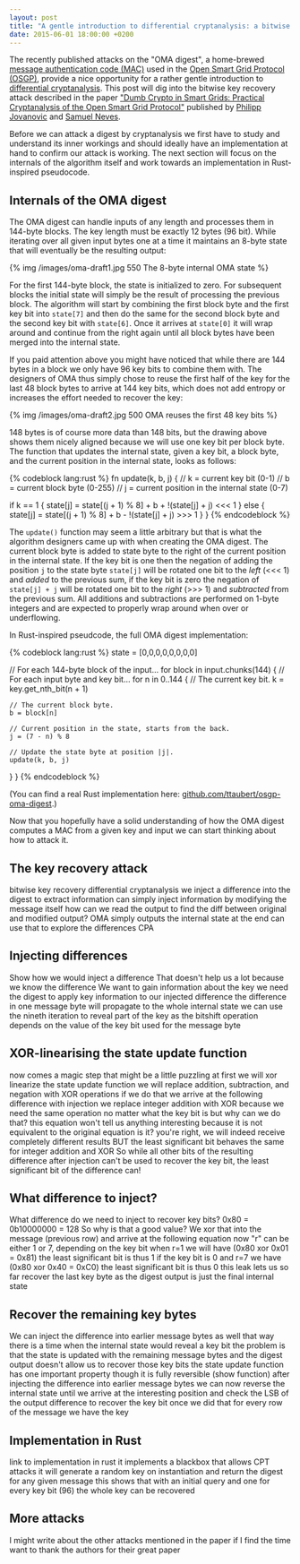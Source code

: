 ```yaml
---
layout: post
title: "A gentle introduction to differential cryptanalysis: a bitwise key recovery attack on OSGP's OMA digest"
date: 2015-06-01 18:00:00 +0200
---
```


The recently published attacks on the "OMA digest", a home-brewed
[message authentication code (MAC)](https://en.wikipedia.org/wiki/Message_authentication_code)
used in the [Open Smart Grid Protocol (OSGP)](https://en.wikipedia.org/wiki/Open_smart_grid_protocol),
provide a nice opportunity for a rather gentle introduction to
[differential cryptanalysis](https://en.wikipedia.org/wiki/Differential_cryptanalysis).
This post will dig into the bitwise key recovery attack described in the paper
["Dumb Crypto in Smart Grids: Practical Cryptanalysis of the Open Smart Grid Protocol"](https://eprint.iacr.org/2015/428.pdf)
published by [Philipp Jovanovic](https://twitter.com/Daeinar) and
[Samuel Neves](https://twitter.com/sevenps).

Before we can attack a digest by cryptanalysis we first have to study and
understand its inner workings and should ideally have an implementation at hand
to confirm our attack is working. The next section will focus on the internals
of the algorithm itself and work towards an implementation in Rust-inspired
pseudocode.

## Internals of the OMA digest

The OMA digest can handle inputs of any length and processes them in 144-byte
blocks. The key length must be exactly 12 bytes (96 bit). While iterating
over all given input bytes one at a time it maintains an 8-byte state that will
eventually be the resulting output:

{% img /images/oma-draft1.jpg 550 The 8-byte internal OMA state %}

For the first 144-byte block, the state is initialized to zero. For subsequent
blocks the initial state will simply be the result of processing the previous
block. The algorithm will start by combining the first block byte and the first
key bit into `state[7]` and then do the same for the second block byte and the
second key bit with `state[6]`. Once it arrives at `state[0]` it will wrap
around and continue from the right again until all block bytes have been merged
into the internal state.

If you paid attention above you might have noticed that while there are 144
bytes in a block we only have 96 key bits to combine them with. The designers
of OMA thus simply chose to reuse the first half of the key for the last 48
block bytes to arrive at 144 key bits, which does not add entropy or increases
the effort needed to recover the key:

{% img /images/oma-draft2.jpg 500 OMA reuses the first 48 key bits %}

148 bytes is of course more data than 148 bits, but the drawing above shows them
nicely aligned because we will use one key bit per block byte. The function that
updates the internal state, given a key bit, a block byte, and the current
position in the internal state, looks as follows:

{% codeblock lang:rust %}
fn update(k, b, j) {
  // k = current key bit (0-1)
  // b = current block byte (0-255)
  // j = current position in the internal state (0-7)

  if k == 1 {
    state[j] = state[(j + 1) % 8] + b + !(state[j] + j) <<< 1
  } else {
    state[j] = state[(j + 1) % 8] + b - !(state[j] + j) >>> 1
  }
}
{% endcodeblock %}

The `update()` function may seem a little arbitrary but that is what the
algorithm designers came up with when creating the OMA digest. The current block
byte is added to state byte to the right of the current position in the internal
state. If the key bit is one then the negation of adding the position `j` to the
state byte `state[j]` will be rotated one bit to the *left* (<<< 1) and *added*
to the previous sum, if the key bit is zero the negation of `state[j] + j` will
be rotated one bit to the *right* (>>> 1) and *subtracted* from the previous sum.
All additions and subtractions are performed on 1-byte integers and are expected
to properly wrap around when over or underflowing.

In Rust-inspired pseudcode, the full OMA digest implementation:

{% codeblock lang:rust %}
state = [0,0,0,0,0,0,0,0]

// For each 144-byte block of the input...
for block in input.chunks(144) {
  // For each input byte and key bit...
  for n in 0..144 {
    // The current key bit.
    k = key.get_nth_bit(n + 1)

    // The current block byte.
    b = block[n]

    // Current position in the state, starts from the back.
    j = (7 - n) % 8

    // Update the state byte at position |j|.
    update(k, b, j)
  }
}
{% endcodeblock %}

(You can find a real Rust implementation here:
[github.com/ttaubert/osgp-oma-digest](https://github.com/ttaubert/osgp-oma-digest).)

Now that you hopefully have a solid understanding of how the OMA digest
computes a MAC from a given key and input we can start thinking about how to
attack it.

## The key recovery attack

bitwise key recovery
differential cryptanalysis
we inject a difference into the digest to extract information
can simply inject information by modifying the message itself
how can we read the output to find the diff between original and modified output?
OMA simply outputs the internal state at the end
can use that to explore the differences
CPA

## Injecting differences

Show how we would inject a difference
That doesn't help us a lot because we know the difference
We want to gain information about the key
we need the digest to apply key information to our injected difference
the difference in one message byte will propagate to the whole internal state
we can use the nineth iteration to reveal part of the key
as the bitshift operation depends on the value of the key bit used for the message byte

## XOR-linearising the state update function

now comes a magic step that might be a little puzzling at first
we will xor linearize the state update function
we will replace addition, subtraction, and negation with XOR operations
if we do that we arrive at the following difference with injection
we replace integer addition with XOR because we need the same operation
no matter what the key bit is
but why can we do that? this equation won't tell us anything interesting
because it is not equivalent to the original equation is it?
you're right, we will indeed receive completely different results
BUT the least significant bit behaves the same for integer addition and XOR
So while all other bits of the resulting difference after injection
can't be used to recover the key bit, the least significant bit of the difference can!

## What difference to inject?

What difference do we need to inject to recover key bits?
0x80 = 0b10000000 = 128
So why is that a good value?
We xor that into the message (previous row)
and arrive at the following equation
now "r" can be either 1 or 7, depending on the key bit
when r=1 we will have (0x80 xor 0x01 = 0x81)
the least significant bit is thus 1
if the key bit is 0 and r=7 we have (0x80 xor 0x40 = 0xC0)
the least significant bit is thus 0
this leak lets us so far recover the last key byte
as the digest output is just the final internal state

## Recover the remaining key bytes

We can inject the difference into earlier message bytes as well
that way there is a time when the internal state would reveal a key bit
the problem is that the state is updated with the remaining message bytes
and the digest output doesn't allow us to recover those key bits
the state update function has one important property though
it is fully reversible (show function)
after injecting the difference into earlier message bytes
we can now reverse the internal state until we arrive at the interesting position
and check the LSB of the output difference to recover the key bit
once we did that for every row of the message
we have the key

## Implementation in Rust

link to implementation in rust
it implements a blackbox that allows CPT attacks
it will generate a random key on instantiation
and return the digest for any given message
this shows that with an initial query and one for every key bit (96)
the whole key can be recovered

## More attacks

I might write about the other attacks mentioned in the paper if I find the time
want to thank the authors for their great paper
